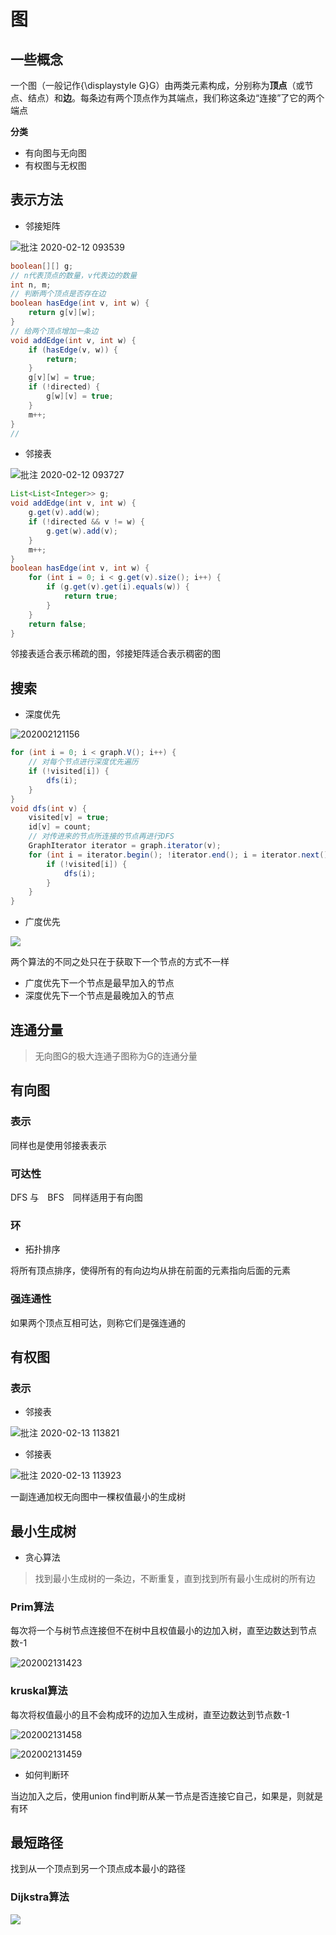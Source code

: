 # 图

## 一些概念

一个图（一般记作{\displaystyle G}G）由两类元素构成，分别称为**顶点**（或节点、结点）和**边**。每条边有两个顶点作为其端点，我们称这条边“连接”了它的两个端点

**分类**

- 有向图与无向图
- 有权图与无权图

## 表示方法

- 邻接矩阵

![批注 2020-02-12 093539](/assets/批注%202020-02-12%20093539.png)

```java
boolean[][] g;
// n代表顶点的数量，v代表边的数量
int n, m;
// 判断两个顶点是否存在边
boolean hasEdge(int v, int w) {
    return g[v][w];
}
// 给两个顶点增加一条边
void addEdge(int v, int w) {
    if (hasEdge(v, w)) {
        return;
    }
    g[v][w] = true;
    if (!directed) {
        g[w][v] = true;
    }
    m++;
}
// 
```

- 邻接表

![批注 2020-02-12 093727](/assets/批注%202020-02-12%20093727.png)

```java
List<List<Integer>> g;
void addEdge(int v, int w) {
    g.get(v).add(w);
    if (!directed && v != w) {
        g.get(w).add(v);
    }
    m++;
}
boolean hasEdge(int v, int w) {
    for (int i = 0; i < g.get(v).size(); i++) {
        if (g.get(v).get(i).equals(w)) {
            return true;
        }
    }
    return false;
}
```

邻接表适合表示稀疏的图，邻接矩阵适合表示稠密的图

## 搜索

- 深度优先

![202002121156](/assets/202002121156.png)

```java
for (int i = 0; i < graph.V(); i++) {
    // 对每个节点进行深度优先遍历
    if (!visited[i]) {
        dfs(i);
    }
}
void dfs(int v) {
    visited[v] = true;
    id[v] = count;
    // 对传进来的节点所连接的节点再进行DFS
    GraphIterator iterator = graph.iterator(v);
    for (int i = iterator.begin(); !iterator.end(); i = iterator.next()) {
        if (!visited[i]) {
            dfs(i);
        }
    }
}
```

- 广度优先

![](https://img-blog.csdn.net/20170710121420612?watermark/2/text/aHR0cDovL2Jsb2cuY3Nkbi5uZXQvSnVyYm8=/font/5a6L5L2T/fontsize/400/fill/I0JBQkFCMA==/dissolve/70/gravity/SouthEast)

两个算法的不同之处只在于获取下一个节点的方式不一样

- 广度优先下一个节点是最早加入的节点
- 深度优先下一个节点是最晚加入的节点

## 连通分量

>无向图G的极大连通子图称为G的连通分量

## 有向图

### 表示

同样也是使用邻接表表示

### 可达性

DFS 与　BFS　同样适用于有向图

### 环

- 拓扑排序

将所有顶点排序，使得所有的有向边均从排在前面的元素指向后面的元素

### 强连通性

如果两个顶点互相可达，则称它们是强连通的

## 有权图

### 表示

- 邻接表

![批注 2020-02-13 113821](/assets/批注%202020-02-13%20113821.png)

- 邻接表

![批注 2020-02-13 113923](/assets/批注%202020-02-13%20113923.png)

一副连通加权无向图中一棵权值最小的生成树

## 最小生成树

- 贪心算法

>找到最小生成树的一条边，不断重复，直到找到所有最小生成树的所有边

### Prim算法

每次将一个与树节点连接但不在树中且权值最小的边加入树，直至边数达到节点数-1

![202002131423](/assets/202002131423.png)

### kruskal算法

每次将权值最小的且不会构成环的边加入生成树，直至边数达到节点数-1

![202002131458](/assets/202002131458.png)

![202002131459](/assets/202002131459.png)

- 如何判断环

当边加入之后，使用union find判断从某一节点是否连接它自己，如果是，则就是有环

## 最短路径

找到从一个顶点到另一个顶点成本最小的路径

### Dijkstra算法

![](https://lance.moe/content/uploadfile/201810/3fb51539838229.jpg)

